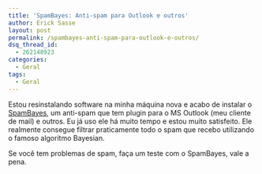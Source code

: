 ```yaml
---
title: 'SpamBayes: Anti-spam para Outlook e outros'
author: Erick Sasse
layout: post
permalink: /spambayes-anti-spam-para-outlook-e-outros/
dsq_thread_id:
  - 262148923
categories:
  - Geral
tags:
  - Geral
---
```

Estou resinstalando software na minha máquina nova e acabo de instalar o [SpamBayes][1], um anti-spam que tem plugin para o MS Outlook (meu cliente de mail) e outros. Eu já uso ele há muito tempo e estou muito satisfeito. Ele realmente consegue filtrar praticamente todo o spam que recebo utilizando o famoso algoritmo Bayesian.

Se você tem problemas de spam, faça um teste com o SpamBayes, vale a pena.

 [1]: http://spambayes.sourceforge.net/